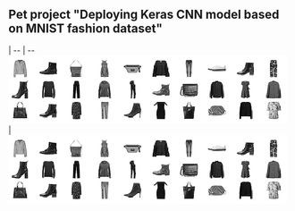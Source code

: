 ## Pet project "Deploying Keras CNN model based on MNIST fashion dataset"

 | 
-- | --
![alt](Fashion_MNIST_samples.png) | ![alt](Fashion_MNIST_samples.png)

